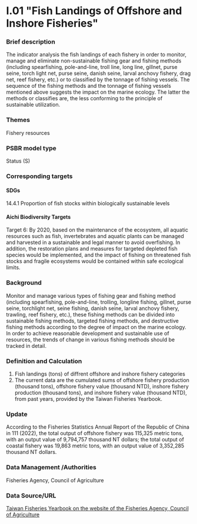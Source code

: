 # I.01 "Fish Landings of Offshore and Inshore Fisheries"

<script type="text/javascript" src="http://cdn.mathjax.org/mathjax/latest/MathJax.js?config=TeX-AMS-MML_HTMLorMML"></script>

### Brief description
The indicator analysis the fish landings of each fishery in order to monitor, manage and eliminate non-sustainable fishing gear and fishing methods (including spearfishing, pole-and-line, troll line, long line, gillnet, purse seine, torch light net, purse seine, danish seine, larval anchovy fishery, drag net, reef fishery, etc.) or to classified by the tonnage of fishing vessels. The sequence of the fishing methods and the tonnage of fishing vessels mentioned above suggests the impact on the marine ecology. The latter the methods or classifies are, the less conforming to the principle of sustainable utilization.

### Themes
Fishery resources
### PSBR model type
Status (S)
### Corresponding targets
#### SDGs
14.4.1 Proportion of fish stocks within biologically sustainable levels
#### Aichi Biodiversity Targets
Target 6: By 2020, based on the maintenance of the ecosystem, all aquatic resources such as fish, invertebrates and aquatic plants can be managed and harvested in a sustainable and legal manner to avoid overfishing. In addition, the restoration plans and measures for targeted depleted fish species would be implemented, and the impact of fishing on threatened fish stocks and fragile ecosystems would be contained within safe ecological limits.
### Background
Monitor and manage various types of fishing gear and fishing method (including spearfishing, pole-and-line, trolling, longline fishing, gillnet, purse seine, torchlight net, seine fishing, danish seine, larval anchovy fishery, trawling, reef fishery, etc.), these fishing methods can be divided into sustainable fishing methods, targeted fishing methods, and destructive fishing methods according to the degree of impact on the marine ecology. In order to achieve reasonable development and sustainable use of resources, the trends of change in various fishing methods should be tracked in detail.
### Definition and Calculation
1. Fish landings (tons) of diffrent offshore and inshore fishery categories
2. The current data are the cumulated sums of offshore fishery production (thousand tons), offshore fishery value (thousand NTD), inshore fishery production (thousand tons), and inshore fishery value (thousand NTD), from past years, provided by the Taiwan Fisheries Yearbook.
### Update
According to the Fisheries Statistics Annual Report of the Republic of China in 111 (2022), the total output of offshore fishery was 115,325 metric tons, with an output value of 9,794,757 thousand NT dollars; the total output of coastal fishery was 19,863 metric tons, with an output value of 3,352,285 thousand NT dollars.
### Data Management /Authorities
Fisheries Agency, Council of Agriculture
### Data Source/URL
[Taiwan Fisheries Yearbook on the website of the Fisheries Agency, Council of Agriculture](https://www.fa.gov.tw/cht/PublicationsFishYear/index.aspx)
